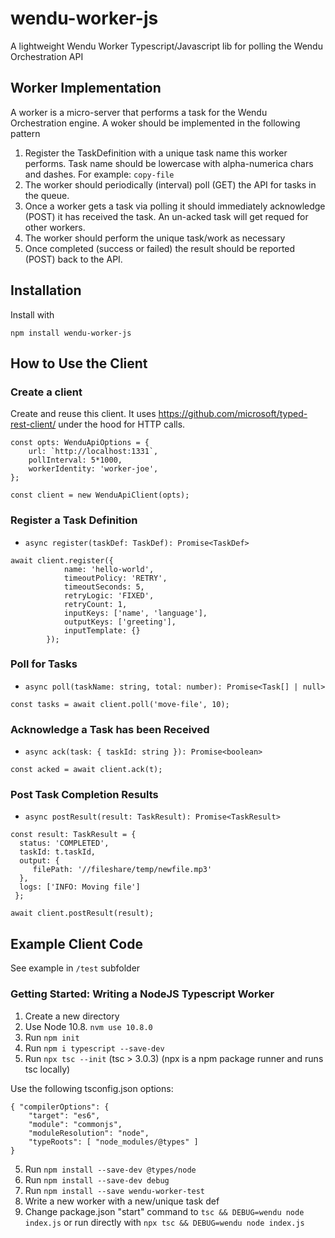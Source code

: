 # wendu-worker-js

A lightweight Wendu Worker Typescript/Javascript lib for polling the Wendu Orchestration API

## Worker Implementation

A worker is a micro-server that performs a task for the Wendu Orchestration engine. A woker should be implemented in the following pattern

1) Register the TaskDefinition with a unique task name this worker performs. Task name should be lowercase with alpha-numerica chars and dashes. For example: `copy-file`
1) The worker should periodically (interval) poll (GET) the API for tasks in the queue.
1) Once a worker gets a task via polling it should immediately  acknowledge (POST) it has received the task. An un-acked task will get requed for other workers.
1) The worker should perform the unique task/work as necessary
1) Once completed (success or failed) the result should be reported (POST) back to the API.

## Installation

Install with
```
npm install wendu-worker-js
```

## How to Use the Client

### Create a client

Create and reuse this client. It uses <https://github.com/microsoft/typed-rest-client/> under the hood for HTTP calls.

```
const opts: WenduApiOptions = {
	url: `http://localhost:1331`,
	pollInterval: 5*1000,
	workerIdentity: 'worker-joe',
};

const client = new WenduApiClient(opts);
```

### Register a Task Definition

- `async register(taskDef: TaskDef): Promise<TaskDef> `

```
await client.register({
			name: 'hello-world',
			timeoutPolicy: 'RETRY',
			timeoutSeconds: 5,
			retryLogic: 'FIXED',
			retryCount: 1,
			inputKeys: ['name', 'language'],
			outputKeys: ['greeting'],
			inputTemplate: {}
		});
```

### Poll for Tasks

- `async poll(taskName: string, total: number): Promise<Task[] | null>`

```
const tasks = await client.poll('move-file', 10);
```

### Acknowledge a Task has been Received

- `async ack(task: { taskId: string }): Promise<boolean>`

```
const acked = await client.ack(t);
```

### Post Task Completion Results

- `async postResult(result: TaskResult): Promise<TaskResult>`

```
const result: TaskResult = {
  status: 'COMPLETED',
  taskId: t.taskId,
  output: {
	 filePath: '//fileshare/temp/newfile.mp3'
  },
  logs: ['INFO: Moving file']
 };

await client.postResult(result);
```

## Example Client Code

See example in `/test` subfolder

### Getting Started: Writing a NodeJS Typescript Worker

1) Create a new directory
2) Use Node 10.8. `nvm use 10.8.0`
3) Run `npm init`
3) Run `npm i typescript --save-dev`
4) Run `npx tsc --init` (tsc > 3.0.3) (npx is a npm package runner and runs tsc locally)

Use the following tsconfig.json options:

```
{ "compilerOptions": {
    "target": "es6",
    "module": "commonjs",
    "moduleResolution": "node",
    "typeRoots": [ "node_modules/@types" ]
}
```

5) Run `npm install --save-dev @types/node`
6) Run `npm install --save-dev debug`
7) Run `npm install --save wendu-worker-test`
8) Write a new worker with a new/unique task def
9) Change package.json "start" command to `tsc && DEBUG=wendu node index.js` or run directly with `npx tsc && DEBUG=wendu node index.js`